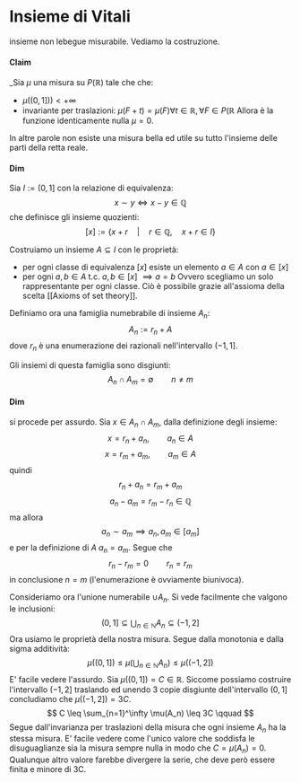 # Insieme di Vitali
insieme non lebegue misurabile. Vediamo la costruzione.
#### Claim 
_Sia $\mu$ una misura su $P(\mathbb{R})$ tale che che:
- $\mu((0,1])) < +\infty$
- invariante per traslazioni: $\mu(F+t) = \mu(F) \forall t \in \mathbb{R}, \forall F \in P(\mathbb{R}$
Allora è la funzione identicamente  nulla $\mu = 0$.

In altre parole non esiste una misura bella ed utile su tutto l'insieme delle parti della retta reale.

#### Dim
Sia $I := (0,1]$ con la relazione di equivalenza:
$$
x \sim y \iff x-y \in \mathbb{Q}
$$
che definisce gli insieme quozienti:
$$
[x] := \{x+r \quad | \quad r \in \mathbb{Q}, \quad x+r \in I\}
$$

Costruiamo un insieme $A \subseteq I$ con le proprietà:
- per ogni classe di equivalenza $[x]$ esiste un elemento $a \in A$  con $a \in [x]$
- per ogni $a,b \in A$ t.c. $a,b \in [x]$ $\implies a = b$
Ovvero scegliamo un solo rappresentante per ogni classe. Ciò è possibile grazie all'assioma della scelta [[Axioms of set theory]].

Definiamo ora una famiglia numebrabile di insieme $A_n$:
$$
A_n := r_n + A
$$
dove $r_n$ è una enumerazione dei razionali nell'intervallo $(-1,1]$.

Gli insiemi di questa famiglia sono disgiunti:
$$
A_n \cap A_m = \emptyset \qquad n \neq m
$$
#### Dim
si procede per assurdo. Sia $x \in A_n \cap A_m$, dalla definizione degli insieme:
$$
x = r_n + a_n, \qquad a_n \in A
$$
$$
x = r_m + a_m, \qquad a_m \in A
$$
quindi
$$
r_n + a_n = r_m + a_m
$$
$$
a_n - a_m = r_m - r_n \in \mathbb{Q}
$$
ma allora
$$
a_n \sim a_m \implies a_n, a_m \in [a_m]
$$
e per la definizione di $A$ $a_n = a_m$. Segue che 
$$
r_n - r_m = 0 \qquad r_n = r_m
$$
in conclusione $n = m$ (l'enumerazione è ovviamente biunivoca).

Consideriamo ora l'unione numerabile $\cup A_n$. Si vede facilmente che valgono le inclusioni:
$$
(0,1] \subseteq \bigcup_{n\in\mathbb{N}}A_n \subseteq (-1,2]
$$
Ora usiamo le proprietà della nostra misura. Segue dalla monotonia e dalla sigma additività:
$$
\mu((0,1]) \leq \mu(\bigcup_{n\in\mathbb{N}}A_n) \leq \mu((-1,2])
$$
E' facile vedere l'assurdo. Sia $\mu((0,1]) = C \in \mathbb{R}$. Siccome possiamo costruire l'intervallo $(-1,2]$ traslando ed unendo 3 copie disgiunte dell'intervallo $(0,1]$ concludiamo che $\mu((-1,2]) = 3C$.
$$
C \leq \sum_{n=1}^\infty \mu(A_n) \leq 3C \qquad 
$$
Segue dall'invarianza per traslazioni della misura che ogni insieme $A_n$ ha la stessa misura. 
E' facile vedere come l'unico valore che soddisfa le disuguaglianze sia la misura sempre nulla in modo che $C=\mu(A_n)=0$. Qualunque altro valore farebbe divergere la serie, che deve però essere finita e minore di 3C. 
